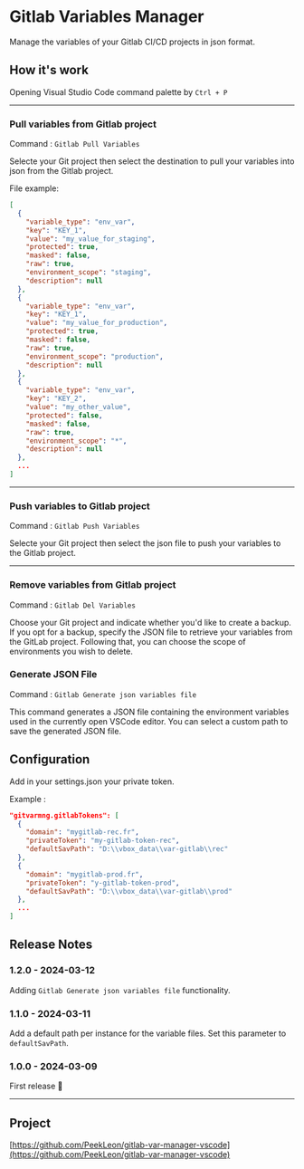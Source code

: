 # Gitlab Variables Manager

Manage the variables of your Gitlab CI/CD projects in json format.

## How it's work

Opening Visual Studio Code command palette by `Ctrl + P`

---

### Pull variables from Gitlab project

Command : `Gitlab Pull Variables`

Selecte your Git project then select the destination to pull your variables into json from the Gitlab project.

File example:

```json
[
  {
    "variable_type": "env_var",
    "key": "KEY_1",
    "value": "my_value_for_staging",
    "protected": true,
    "masked": false,
    "raw": true,
    "environment_scope": "staging",
    "description": null
  },
  {
    "variable_type": "env_var",
    "key": "KEY_1",
    "value": "my_value_for_production",
    "protected": true,
    "masked": false,
    "raw": true,
    "environment_scope": "production",
    "description": null
  },
  {
    "variable_type": "env_var",
    "key": "KEY_2",
    "value": "my_other_value",
    "protected": false,
    "masked": false,
    "raw": true,
    "environment_scope": "*",
    "description": null
  },
  ...
]
```
---

### Push variables to Gitlab project

Command : `Gitlab Push Variables`

Selecte your Git project then select the json file to push your variables to the Gitlab project.

---

### Remove variables from Gitlab project

Command : `Gitlab Del Variables`

Choose your Git project and indicate whether you'd like to create a backup. If you opt for a backup, specify the JSON file to retrieve your variables from the GitLab project. Following that, you can choose the scope of environments you wish to delete.

### Generate JSON File

Command : `Gitlab Generate json variables file`

This command generates a JSON file containing the environment variables used in the currently open VSCode editor. You can select a custom path to save the generated JSON file.


## Configuration

Add in your settings.json your private token.

Example :

```json
"gitvarmng.gitlabTokens": [
  {
    "domain": "mygitlab-rec.fr",
    "privateToken": "my-gitlab-token-rec",
    "defaultSavPath": "D:\\vbox_data\\var-gitlab\\rec"
  },
  {
    "domain": "mygitlab-prod.fr",
    "privateToken": "y-gitlab-token-prod",
    "defaultSavPath": "D:\\vbox_data\\var-gitlab\\prod"
  },
  ...
]
```


## Release Notes

### 1.2.0 - 2024-03-12
Adding `Gitlab Generate json variables file` functionality.

### 1.1.0 - 2024-03-11
Add a default path per instance for the variable files.
Set this parameter to `defaultSavPath`.

### 1.0.0 - 2024-03-09
First release 🎉


---

## Project

[https://github.com/PeekLeon/gitlab-var-manager-vscode](https://github.com/PeekLeon/gitlab-var-manager-vscode)